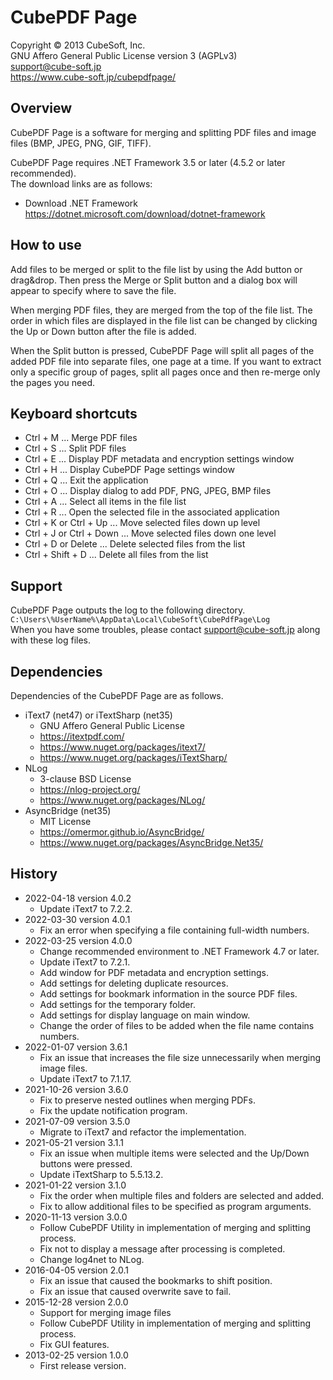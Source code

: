 CubePDF Page
====

Copyright © 2013 CubeSoft, Inc.  
GNU Affero General Public License version 3 (AGPLv3)  
support@cube-soft.jp  
https://www.cube-soft.jp/cubepdfpage/

## Overview

CubePDF Page is a software for merging and splitting PDF files and image files (BMP, JPEG, PNG, GIF, TIFF).

CubePDF Page requires .NET Framework 3.5 or later (4.5.2 or later recommended).  
The download links are as follows:

* Download .NET Framework  
  https://dotnet.microsoft.com/download/dotnet-framework


## How to use

Add files to be merged or split to the file list by using the Add button or drag&drop.
Then press the Merge or Split button and a dialog box will appear to specify where to save the file.

When merging PDF files, they are merged from the top of the file list.
The order in which files are displayed in the file list can be changed by clicking the Up or Down button after the file is added.

When the Split button is pressed, CubePDF Page will split all pages of the added PDF file into separate files, one page at a time.
If you want to extract only a specific group of pages, split all pages once and then re-merge only the pages you need.

## Keyboard shortcuts

* Ctrl + M ... Merge PDF files
* Ctrl + S ... Split PDF files
* Ctrl + E ... Display PDF metadata and encryption settings window
* Ctrl + H ... Display CubePDF Page settings window
* Ctrl + Q ... Exit the application
* Ctrl + O ... Display dialog to add PDF, PNG, JPEG, BMP files
* Ctrl + A ... Select all items in the file list
* Ctrl + R ... Open the selected file in the associated application
* Ctrl + K or Ctrl + Up ... Move selected files down up level
* Ctrl + J or Ctrl + Down ... Move selected files down one level
* Ctrl + D or Delete ... Delete selected files from the list
* Ctrl + Shift + D ... Delete all files from the list

## Support

CubePDF Page outputs the log to the following directory.  
```C:\Users\%UserName%\AppData\Local\CubeSoft\CubePdfPage\Log```  
When you have some troubles, please contact support@cube-soft.jp along with these log files.

## Dependencies

Dependencies of the CubePDF Page are as follows.

* iText7 (net47) or iTextSharp (net35)
    - GNU Affero General Public License
    - https://itextpdf.com/
    - https://www.nuget.org/packages/itext7/
    - https://www.nuget.org/packages/iTextSharp/
* NLog
    - 3-clause BSD License
    - https://nlog-project.org/
    - https://www.nuget.org/packages/NLog/
* AsyncBridge (net35)
    - MIT License
    - https://omermor.github.io/AsyncBridge/
    - https://www.nuget.org/packages/AsyncBridge.Net35/

## History

* 2022-04-18 version 4.0.2
    - Update iText7 to 7.2.2.
* 2022-03-30 version 4.0.1
    - Fix an error when specifying a file containing full-width numbers.
* 2022-03-25 version 4.0.0
    - Change recommended environment to .NET Framework 4.7 or later.
    - Update iText7 to 7.2.1.
    - Add window for PDF metadata and encryption settings.
    - Add settings for deleting duplicate resources.
    - Add settings for bookmark information in the source PDF files.
    - Add settings for the temporary folder.
    - Add settings for display language on main window.
    - Change the order of files to be added when the file name contains numbers.
* 2022-01-07 version 3.6.1
    - Fix an issue that increases the file size unnecessarily when merging image files.
    - Update iText7 to 7.1.17.
* 2021-10-26 version 3.6.0
    - Fix to preserve nested outlines when merging PDFs.
    - Fix the update notification program.
* 2021-07-09 version 3.5.0
    - Migrate to iText7 and refactor the implementation.
* 2021-05-21 version 3.1.1
    - Fix an issue when multiple items were selected and the Up/Down buttons were pressed.
    - Update iTextSharp to 5.5.13.2.
* 2021-01-22 version 3.1.0
    - Fix the order when multiple files and folders are selected and added.
    - Fix to allow additional files to be specified as program arguments.
* 2020-11-13 version 3.0.0
    - Follow CubePDF Utility in implementation of merging and splitting process.
    - Fix not to display a message after processing is completed.
    - Change log4net to NLog.
* 2016-04-05 version 2.0.1
    - Fix an issue that caused the bookmarks to shift position.
    - Fix an issue that caused overwrite save to fail.
* 2015-12-28 version 2.0.0
    - Support for merging image files
    - Follow CubePDF Utility in implementation of merging and splitting process.
    - Fix GUI features.
* 2013-02-25 version 1.0.0
    - First release version.
